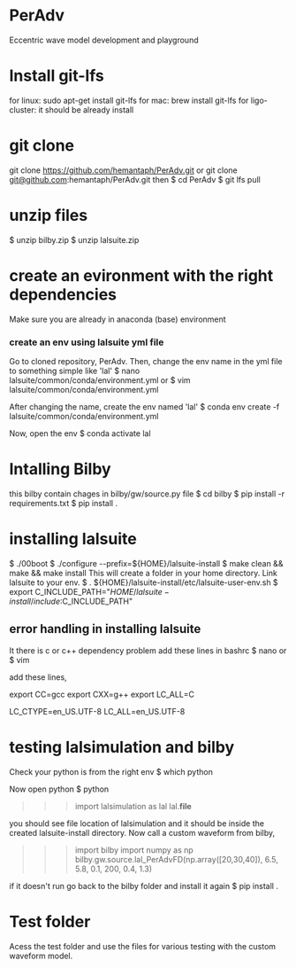 # PerAdv
Eccentric wave model development and playground

# Install git-lfs
for linux: sudo apt-get install git-lfs
for mac: brew install git-lfs
for ligo-cluster: it should be already install

# git clone 
git clone https://github.com/hemantaph/PerAdv.git
or 
git clone git@github.com:hemantaph/PerAdv.git
then
$ cd PerAdv
$ git lfs pull

# unzip files
$ unzip bilby.zip
$ unzip lalsuite.zip

# create an evironment with the right dependencies
Make sure you are already in anaconda (base) environment
### create an env using lalsuite yml file
Go to cloned repository, PerAdv. Then, change the env name in the yml file to something simple like 'lal' 
$ nano lalsuite/common/conda/environment.yml
or 
$ vim lalsuite/common/conda/environment.yml

After changing the name, create the env named 'lal'
$ conda env create -f lalsuite/common/conda/environment.yml

Now, open the env
$ conda activate lal

# Intalling Bilby
this bilby contain chages in bilby/gw/source.py file
$ cd bilby 
$ pip install -r requirements.txt
$ pip install .

# installing lalsuite
$ ./00boot
$ ./configure --prefix=${HOME}/lalsuite-install 
$ make clean && make && make install
This will create a folder in your home directory. Link lalsuite to your env.
$ . ${HOME}/lalsuite-install/etc/lalsuite-user-env.sh
$ export C_INCLUDE_PATH="${HOME}/lalsuite-install/include:$C_INCLUDE_PATH"

## error handling in installing lalsuite
It there is c or c++ dependency problem add these lines in bashrc
$ nano 
or 
$ vim 

add these lines,

export CC=gcc
export CXX=g++
export LC_ALL=C

LC_CTYPE=en_US.UTF-8
LC_ALL=en_US.UTF-8

# testing lalsimulation and bilby
Check your python is from the right env
$ which python

Now open python 
$ python
>>> import lalsimulation as lal
>>> lal.__file__

you should see file location of lalsimulation and it should be inside the created lalsuite-install directory.
Now call a custom waveform from bilby, 
>>> import bilby
>>> import numpy as np
>>> bilby.gw.source.lal_PerAdvFD(np.array([20,30,40]), 6.5, 5.8, 0.1, 200, 0.4, 1.3)

if it doesn't run go back to the bilby folder and install it again
$ pip install .

# Test folder
Acess the test folder and use the files for various testing with the custom waveform model.



